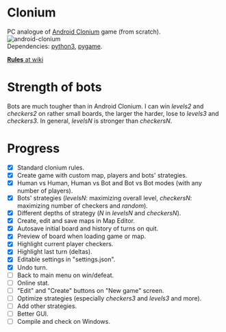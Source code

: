 # Clonium
PC analogue of [Android Clonium](http://4pda.ru/forum/lofiversion/index.php?t632925.html) game (from scratch).
<br>
![android-clonium](https://user-images.githubusercontent.com/30413024/45918854-87a5e180-be95-11e8-93e1-2e844d27f841.jpeg)
<br>
Dependencies: [python3](https://www.python.org/downloads/), [pygame](https://www.pygame.org/).

[**Rules** at wiki](https://github.com/pier-bezuhoff/clonium/wiki/Rules-of-Clonium)

# Strength of bots
Bots are much tougher than in Android Clonium.
I can win _levels2_ and _checkers2_ on rather small boards, the larger the harder, lose to _levels3_ and _checkers3_.
In general, _levelsN_ is stronger than _checkersN_.

# Progress
- [x] Standard clonium rules.
- [x] Create game with custom map, players and bots' strategies.
- [x] Human vs Human, Human vs Bot and Bot vs Bot modes (with any number of players).
- [x] Bots' strategies (_levelsN_: maximizing overall level, _checkersN_: maximizing number of checkers and _random_).
- [x] Different depths of strategy (_N_ in _levelsN_ and _checkersN_).
- [x] Create, edit and save maps in Map Editor.
- [x] Autosave initial board and history of turns on quit.
- [x] Preview of board when loading game or map.
- [x] Highlight current player checkers.
- [x] Highlight last turn (deltas).
- [x] Editable settings in "settings.json".
- [x] Undo turn.
- [ ] Back to main menu on win/defeat.
- [ ] Online stat.
- [ ] "Edit" and "Create" buttons on "New game" screen.
- [ ] Optimize strategies (especially _checkers3_ and _levels3_ and more).
- [ ] Add other strategies.
- [ ] Better GUI.
- [ ] Compile and check on Windows.
